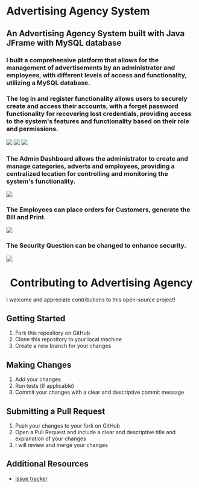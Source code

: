 # Advertising Agency System
<h2>An Advertising Agency System built with Java JFrame with MySQL database</h2>

<h3>I built a comprehensive platform that allows for the management of advertisements by an administrator and employees, with different levels of access and functionality, utilizing a MySQL database.</h3>

<h3>The log in and register functionality allows users to securely create and access their accounts, with a forget password functionality for recovering lost credentials, providing access to the system's features and functionality based on their role and permissions.</h3>
<img src="https://user-images.githubusercontent.com/89584431/213916319-3dae2ec6-9148-49fd-bec0-b0993de69701.png">
<img src="https://user-images.githubusercontent.com/89584431/213916453-3920f4b5-a29f-40a1-9663-523a6fb9453b.jpg">
<img src="https://user-images.githubusercontent.com/89584431/213916577-ff140e94-e432-4379-8455-ecfa093def87.jpg">

<h3>The Admin Dashboard allows the administrator to create and manage categories, adverts and employees, providing a centralized location for controlling and monitoring the system's functionality.</h3>
<img src="https://user-images.githubusercontent.com/89584431/213916853-91b8e9f3-9961-445f-be2e-36e57b657599.jpg">

<h3>The Employees can place orders for Customers, generate the Bill and Print.</h3>
<img src="https://user-images.githubusercontent.com/89584431/213950093-7894d304-11e4-4da8-8468-c643f85e07e2.jpg">

<h3>The Security Question can be changed to enhance security.</h3>
<img src="https://user-images.githubusercontent.com/89584431/213950279-f49bf969-8922-4096-ac79-c59224c9e90a.jpg">

  <h1 align="center">Contributing to Advertising Agency</h1>

I welcome and appreciate contributions to this open-source project!

## Getting Started
1. Fork this repository on GitHub
2. Clone this repository to your local machine
3. Create a new branch for your changes

## Making Changes
1. Add your changes
2. Run tests (if applicable)
3. Commit your changes with a clear and descriptive commit message

## Submitting a Pull Request
1. Push your changes to your fork on GitHub
2. Open a Pull Request and include a clear and descriptive title and explanation of your changes
3. I will review and merge your changes

## Additional Resources
- [Issue tracker](https://github.com/DonGuillotine/advertising-agency/issues)
